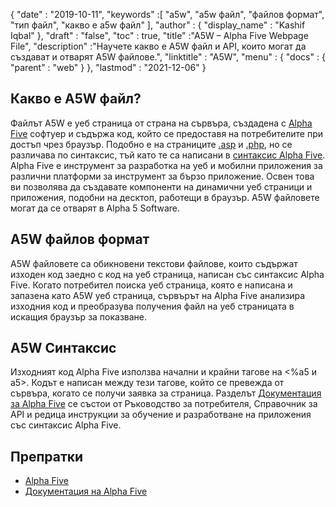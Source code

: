 {
  "date" : "2019-10-11",
  "keywords" :[ "a5w", "a5w файл", "файлов формат", "тип файл", "какво е a5w файл" ],
  "author" : {
    "display_name" : "Kashif Iqbal"
},
  "draft" : "false",
  "toc" : true,
  "title" :"A5W – Alpha Five Webpage File",
  "description" :"Научете какво е A5W файл и API, които могат да създават и отварят A5W файлове.",
  "linktitle" : "A5W",
  "menu" : {
    "docs" : {
      "parent" : "web"
}
},
  "lastmod" : "2021-12-06"
}

## Какво е A5W файл?

Файлът A5W е уеб страница от страна на сървъра, създадена с [Alpha Five](https://www.alphasoftware.com/) софтуер и съдържа код, който се предоставя на потребителите при достъп чрез браузър. Подобно е на страниците [.asp](/bg/web/asp/) и [.php](/bg/programming/php/), но се различава по синтаксис, тъй като те са написани в [синтаксис Alpha Five](https://documentation.alphasoftware.com/documentation/pages/GettingStarted/index.html). Alpha Five е инструмент за разработка на уеб и мобилни приложения за различни платформи за инструмент за бързо приложение. Освен това ви позволява да създавате компоненти на динамични уеб страници и приложения, подобни на десктоп, работещи в браузър. A5W файловете могат да се отварят в Alpha 5 Software.

## A5W файлов формат

A5W файловете са обикновени текстови файлове, които съдържат изходен код заедно с код на уеб страница, написан със синтаксис Alpha Five. Когато потребител поиска уеб страница, която е написана и запазена като A5W уеб страница, сървърът на Alpha Five анализира изходния код и преобразува получения файл на уеб страницата в искащия браузър за показване.

## A5W Синтаксис

Изходният код Alpha Five използва начални и крайни тагове на <%a5 и a5>. Кодът е написан между тези тагове, който се превежда от сървъра, когато се получи заявка за страница. Разделът [Документация за Alpha Five](https://documentation.alphasoftware.com/documentation/pages/index.html) се състои от Ръководство за потребителя, Справочник за API и редица инструкции за обучение и разработване на приложения със синтаксис Alpha Five.

## Препратки

* [Alpha Five](https://www.alphasoftware.com/)
* [Документация на Alpha Five](https://documentation.alphasoftware.com/documentation/pages/index.html)


